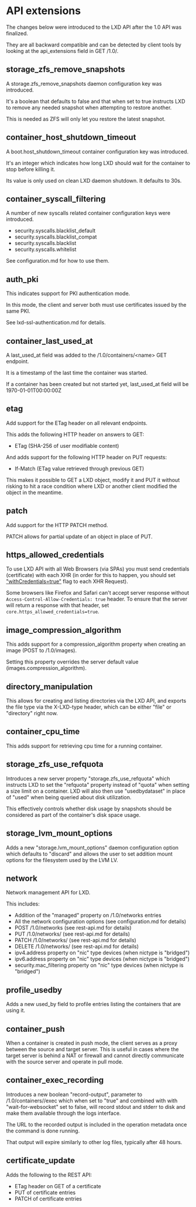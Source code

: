 # API extensions

The changes below were introduced to the LXD API after the 1.0 API was finalized.

They are all backward compatible and can be detected by client tools by
looking at the api\_extensions field in GET /1.0/.


## storage\_zfs\_remove\_snapshots
A storage.zfs\_remove\_snapshots daemon configuration key was introduced.

It's a boolean that defaults to false and that when set to true instructs LXD
to remove any needed snapshot when attempting to restore another.

This is needed as ZFS will only let you restore the latest snapshot.

## container\_host\_shutdown\_timeout
A boot.host\_shutdown\_timeout container configuration key was introduced.

It's an integer which indicates how long LXD should wait for the container
to stop before killing it.

Its value is only used on clean LXD daemon shutdown. It defaults to 30s.

## container\_syscall\_filtering
A number of new syscalls related container configuration keys were introduced.

 * security.syscalls.blacklist\_default
 * security.syscalls.blacklist\_compat
 * security.syscalls.blacklist
 * security.syscalls.whitelist

See configuration.md for how to use them.

## auth\_pki
This indicates support for PKI authentication mode.

In this mode, the client and server both must use certificates issued by the same PKI.

See lxd-ssl-authentication.md for details.

## container\_last\_used\_at
A last\_used\_at field was added to the /1.0/containers/\<name\> GET endpoint.

It is a timestamp of the last time the container was started.

If a container has been created but not started yet, last\_used\_at field
will be 1970-01-01T00:00:00Z

## etag
Add support for the ETag header on all relevant endpoints.

This adds the following HTTP header on answers to GET:
 - ETag (SHA-256 of user modifiable content)

And adds support for the following HTTP header on PUT requests:
 - If-Match (ETag value retrieved through previous GET)

This makes it possible to GET a LXD object, modify it and PUT it without
risking to hit a race condition where LXD or another client modified the
object in the meantime.

## patch
Add support for the HTTP PATCH method.

PATCH allows for partial update of an object in place of PUT.

## https\_allowed\_credentials
To use LXD API with all Web Browsers (via SPAs) you must send credentials
(certificate) with each XHR (in order for this to happen, you should set
["withCredentials=true"](https://developer.mozilla.org/en-US/docs/Web/API/XMLHttpRequest/withCredentials)
flag to each XHR Request).

Some browsers like Firefox and Safari can't accept server response without
`Access-Control-Allow-Credentials: true` header. To ensure that the server will
return a response with that header, set `core.https_allowed_credentials=true`.

## image\_compression\_algorithm
This adds support for a compression\_algorithm property when creating an image (POST to /1.0/images).

Setting this property overrides the server default value (images.compression\_algorithm).

## directory\_manipulation
This allows for creating and listing directories via the LXD API, and exports
the file type via the X-LXD-type header, which can be either "file" or
"directory" right now.

## container\_cpu\_time
This adds support for retrieving cpu time for a running container.

## storage\_zfs\_use\_refquota
Introduces a new server property "storage.zfs\_use\_refquota" which instructs LXD
to set the "refquota" property instead of "quota" when setting a size limit
on a container. LXD will also then use "usedbydataset" in place of "used"
when being queried about disk utilization.

This effectively controls whether disk usage by snapshots should be
considered as part of the container's disk space usage.

## storage\_lvm\_mount\_options
Adds a new "storage.lvm\_mount\_options" daemon configuration option
which defaults to "discard" and allows the user to set addition mount
options for the filesystem used by the LVM LV.

## network
Network management API for LXD.

This includes:
 * Addition of the "managed" property on /1.0/networks entries
 * All the network configuration options (see configuration.md for details)
 * POST /1.0/networks (see rest-api.md for details)
 * PUT /1.0/networks/<entry> (see rest-api.md for details)
 * PATCH /1.0/networks/<entry> (see rest-api.md for details)
 * DELETE /1.0/networks/<entry> (see rest-api.md for details)
 * ipv4.address property on "nic" type devices (when nictype is "bridged")
 * ipv6.address property on "nic" type devices (when nictype is "bridged")
 * security.mac\_filtering property on "nic" type devices (when nictype is "bridged")

## profile\_usedby
Adds a new used\_by field to profile entries listing the containers that are using it.

## container\_push
When a container is created in push mode, the client serves as a proxy between
the source and target server. This is useful in cases where the target server
is behind a NAT or firewall and cannot directly communicate with the source
server and operate in pull mode.

## container\_exec\_recording
Introduces a new boolean "record-output", parameter to
/1.0/containers/<name>/exec which when set to "true" and combined with
with "wait-for-websocket" set to false, will record stdout and stderr to
disk and make them available through the logs interface.

The URL to the recorded output is included in the operation metadata
once the command is done running.

That output will expire similarly to other log files, typically after 48 hours.

## certificate\_update
Adds the following to the REST API:
 * ETag header on GET of a certificate
 * PUT of certificate entries
 * PATCH of certificate entries
